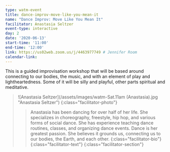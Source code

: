 ```yaml
---
type: watm-event
title: dance-improv-move-like-you-mean-it
name: "Dance Improv: Move Like You Mean It"
facilitator: Anastasia Seltzer
event-type: interactive
day: 2
date: '2020-06-13'
start-time: '11:00'
end-time: '12:00'
link: https://us02web.zoom.us/j/4463977749 # Jennifer Room
calendar-link:
---
```


This is a guided improvisation workshop that will be based around connecting to our bodies, the music, and with an element of play and lightheartedness. Some of it will be silly and playful, other parts spiritual and meditative.

> ![Anastasia Seltzer](/assets/images/watm-Sat.11am (Anastasia).jpg "Anastasia Seltzer")
> {:class="facilitator-photo"}
>
> > Anastasia has been dancing for over half of her life. She specializes in choreography, freestyle, hip hop, and various forms of social dance. She has experience teaching dance routines, classes, and organizing dance events. Dance is her greatest passion. She believes it grounds us, connecting us to our bodies, the Earth, and each other.
> > {:class="facilitator-bio"}
> {:class="facilitator-text"}
{:class="facilitator-section"}
